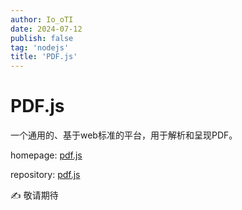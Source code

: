 ```yaml
---
author: Io_oTI
date: 2024-07-12
publish: false
tag: 'nodejs'
title: 'PDF.js'
---
```


# PDF.js

一个通用的、基于web标准的平台，用于解析和呈现PDF。

homepage: [pdf.js](https://mozilla.github.io/pdf.js/)

repository: [pdf.js](https://github.com/mozilla/pdf.js)

✍ 敬请期待
